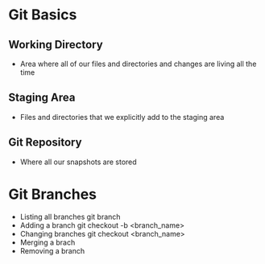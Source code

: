 # Git Basics
## Working Directory
- Area where all of our files and directories and changes are living all the time

## Staging Area
- Files and directories that we explicitly add to the staging area

## Git Repository
- Where all our snapshots are stored


# Git Branches
- Listing all branches
  git branch 
- Adding a branch
  git checkout -b <branch_name>
- Changing branches
  git checkout <branch_name>
- Merging a brach
- Removing a branch